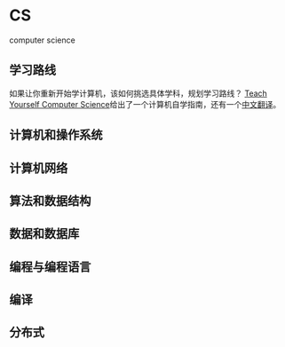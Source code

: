 # CS
computer science
## 学习路线
如果让你重新开始学计算机，该如何挑选具体学科，规划学习路线？
[Teach Yourself Computer Science](https://teachyourselfcs.com/)给出了一个计算机自学指南，还有一个[中文翻译](https://github.com/izackwu/TeachYourselfCS-CN/blob/master/TeachYourselfCS-CN.md)。

## 计算机和操作系统


## 计算机网络

## 算法和数据结构


## 数据和数据库

## 编程与编程语言

## 编译

## 分布式
